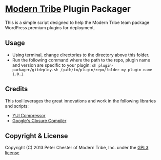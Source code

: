 # [Modern Tribe](http://tri.be) Plugin Packager

This is a simple script designed to help the Modern Tribe team package WordPress premium plugins for deployment.

## Usage

* Using terminal, change directories to the directory above this folder.
* Run the following command where the path to the repo, plugin name and version are specific to your plugin:
`sh plugin-packager/gitdeploy.sh /path/to/plugin/repo/folder my-plugin-name 1.0.1`

## Credits

This tool leverages the great innovations and work in the following libraries and scripts:

* [YUI Compressor](http://yuilibrary.com/)
* [Google's Closure Compiler](https://developers.google.com/closure/compiler/)

## Copyright & License

Copyright (C) 2013 Peter Chester of Modern Tribe, Inc. under the [GPL3 license](http://www.gnu.org/licenses/gpl-3.0.txt)